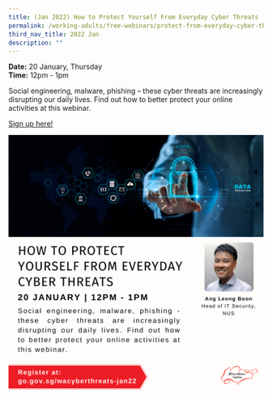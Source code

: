 ```yaml
---
title: (Jan 2022) How to Protect Yourself From Everyday Cyber Threats
permalink: /working-adults/free-webinars/protect-from-everyday-cyber-threats-jan2022
third_nav_title: 2022 Jan
description: ""
---
```






**Date:** 20 January, Thursday
<br> **Time:** 12pm - 1pm

Social engineering, malware, phishing – these cyber threats are increasingly disrupting our daily lives. Find out how to better protect your online activities at this webinar.

[Sign up here!](https://zoom.us/webinar/register/4516393829400/WN_cb8qDwu9QvCp3VwHuF4_Yw)

![SNT Adults 20 Jan](/images/20-Jan-WA.png)